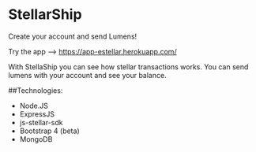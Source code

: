 # StellarShip
Create your account and send Lumens! 

Try the app --> https://app-estellar.herokuapp.com/

With StellaShip you can see how stellar transactions works. You can send lumens with your account and see your balance.

##Technologies:

- Node.JS 
- ExpressJS
- js-stellar-sdk
- Bootstrap 4 (beta)
- MongoDB


